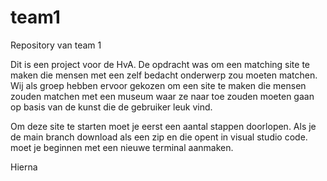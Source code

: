 # team1
Repository van team 1

Dit is een project voor de HvA. De opdracht was om een matching site te maken die mensen met een zelf bedacht onderwerp zou moeten matchen. Wij als groep hebben ervoor gekozen om een site te maken die mensen zouden matchen met een museum waar ze naar toe zouden moeten gaan op basis van de kunst die de gebruiker leuk vind.

Om deze site te starten moet je eerst een aantal stappen doorlopen. Als je de main branch download als een zip en die opent in visual studio code. moet je beginnen met een nieuwe terminal aanmaken.

Hierna



